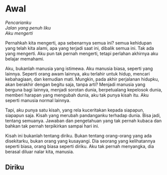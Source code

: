 # Awal

*Pencarianku*  
*Jalan yang penuh liku*  
*Aku mengerti*

Pernahkah kita mengerti, apa sebenarnya semua ini? semua kehidupan yang telah kita alami, apa yang terjadi saat ini, dibalik semua ini. Tak ada yang mengerti. Aku pun tak pernah mengerti, tetapi perlahan akhirnya aku belajar memahami. 

Aku, bukanlah manusia yang istimewa. Aku manusia biasa, seperti yang lainnya. Seperti orang awam lainnya, aku terlahir untuk hidup, mencari kebahagiaan, dan kemudian mati. Mungkin, pada akhir perjalanan hidupku, akan berakhir dengan begitu saja, tanpa arti? Menjadi manusia yang berguna bagi lainnya, menjadi sorotan dunia, berpetualang kepelosok dunia, memberi harapan yang mengubah dunia, aku tak punya kisah itu. Aku seperti manusia normal lainnya.

Tapi, aku punya satu kisah, yang rela kuceritakan kepada siapapun, siapapun saja. Kisah yang merubah pandanganku terhadap dunia. Bisa jadi, tentang semuanya. Jawaban dan pengetahuan yang tak pernah kubaca dan bahkan tak pernah terpikirkan sampai hari ini.

Kisah ini bukanlah tentang diriku. Bukan tentang orang-orang yang ada disekitarku, bukan orang yang kusayangi. Dia seorang yang kelihatannya seperti biasa, orang biasa seperti diriku. Aku tak pernah menyangka, dia berasal diluar nalar kita, manusia.

## Diriku
